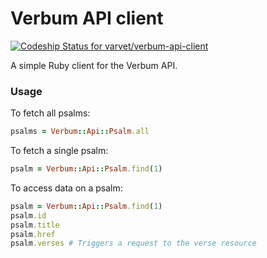 # Verbum API client

[ ![Codeship Status for varvet/verbum-api-client](http://img.shields.io/codeship/8f6cdbb0-40e6-0132-61d2-361b888cab07.svg)](https://codeship.io/projects/44012)

A simple Ruby client for the Verbum API.

### Usage

To fetch all psalms:

```ruby
psalms = Verbum::Api::Psalm.all
```

To fetch a single psalm:

```ruby
psalm = Verbum::Api::Psalm.find(1)
```

To access data on a psalm:

```ruby
psalm = Verbum::Api::Psalm.find(1)
psalm.id
psalm.title
psalm.href
psalm.verses # Triggers a request to the verse resource
```
